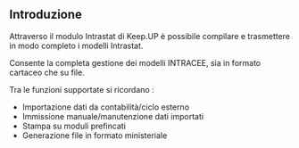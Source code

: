 ## Introduzione

Attraverso il modulo Intrastat di Keep.UP è possibile compilare e trasmettere in modo completo i modelli Intrastat.

Consente la completa gestione dei modelli INTRACEE, sia in formato cartaceo che su file.

 Tra le funzioni supportate si ricordano : 
 * Importazione dati da contabilità/ciclo esterno
 * Immissione manuale/manutenzione dati importati
 * Stampa su moduli prefincati
 * Generazione file in formato ministeriale
